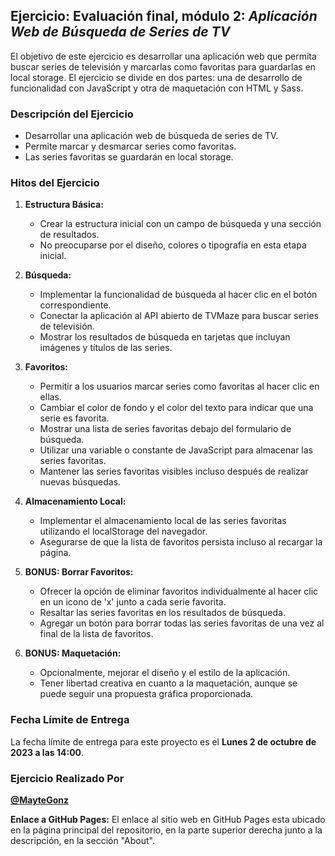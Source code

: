 ## Ejercicio: Evaluación final, módulo 2: *Aplicación Web de Búsqueda de Series de TV*

El objetivo de este ejercicio es desarrollar una aplicación web que permita buscar series de televisión y marcarlas como favoritas para guardarlas en local storage. El ejercicio se divide en dos partes: una de desarrollo de funcionalidad con JavaScript y otra de maquetación con HTML y Sass.


### Descripción del Ejercicio

- Desarrollar una aplicación web de búsqueda de series de TV.
- Permite marcar y desmarcar series como favoritas.
- Las series favoritas se guardarán en local storage.


### Hitos del Ejercicio

1. **Estructura Básica:**
   - Crear la estructura inicial con un campo de búsqueda y una sección de resultados.
   - No preocuparse por el diseño, colores o tipografía en esta etapa inicial.

2. **Búsqueda:**
   - Implementar la funcionalidad de búsqueda al hacer clic en el botón correspondiente.
   - Conectar la aplicación al API abierto de TVMaze para buscar series de televisión.
   - Mostrar los resultados de búsqueda en tarjetas que incluyan imágenes y títulos de las series.

3. **Favoritos:**
   - Permitir a los usuarios marcar series como favoritas al hacer clic en ellas.
   - Cambiar el color de fondo y el color del texto para indicar que una serie es favorita.
   - Mostrar una lista de series favoritas debajo del formulario de búsqueda.
   - Utilizar una variable o constante de JavaScript para almacenar las series favoritas.
   - Mantener las series favoritas visibles incluso después de realizar nuevas búsquedas.

4. **Almacenamiento Local:**
   - Implementar el almacenamiento local de las series favoritas utilizando el localStorage del navegador.
   - Asegurarse de que la lista de favoritos persista incluso al recargar la página.

5. **BONUS: Borrar Favoritos:**
   - Ofrecer la opción de eliminar favoritos individualmente al hacer clic en un icono de 'x' junto a cada serie favorita.
   - Resaltar las series favoritas en los resultados de búsqueda.
   - Agregar un botón para borrar todas las series favoritas de una vez al final de la lista de favoritos.

6. **BONUS: Maquetación:**
   - Opcionalmente, mejorar el diseño y el estilo de la aplicación.
   - Tener libertad creativa en cuanto a la maquetación, aunque se puede seguir una propuesta gráfica proporcionada.

### Fecha Límite de Entrega
La fecha límite de entrega para este proyecto es el **Lunes 2 de octubre de 2023 a las 14:00**.

### Ejercicio Realizado Por

[**@MayteGonz**](https://github.com/MayteGonz)


**Enlace a GitHub Pages:** El enlace al sitio web en GitHub Pages  esta ubicado en la página principal del repositorio, en la parte superior derecha junto a la descripción, en la sección "About".